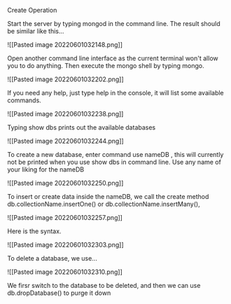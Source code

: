 Create Operation

Start the server by typing mongod in the command line. The result should be similar like this...

![[Pasted image 20220601032148.png]]

Open another command line interface as the current terminal won't allow you to do anything. Then execute the mongo shell by typing mongo. 

![[Pasted image 20220601032202.png]]

If you need any help, just type help in the console, it will list some available commands.

![[Pasted image 20220601032238.png]]

Typing show dbs prints out the available databases

![[Pasted image 20220601032244.png]]

To create a new database, enter command use nameDB  , this will currently not be printed when you use show dbs in command line. Use any name of your liking for the nameDB

![[Pasted image 20220601032250.png]]

To insert or create data inside the nameDB, we call the create method db.collectionName.insertOne() or db.collectionName.insertMany(),  


![[Pasted image 20220601032257.png]]

Here is the syntax. 

![[Pasted image 20220601032303.png]]


To delete a database, we use... 

![[Pasted image 20220601032310.png]]

We firsr switch to the database to be deleted, and then we can use db.dropDatabase() to purge it down


